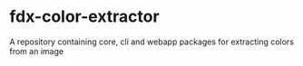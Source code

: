 # fdx-color-extractor
A repository containing core, cli and webapp packages for extracting colors from an image
